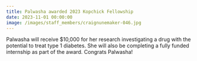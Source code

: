 ```yaml
---
title: Palwasha awarded 2023 Kopchick Fellowship
date: 2023-11-01 00:00:00
image: /images/staff_members/craignunemaker-046.jpg
---
```

Palwasha will receive $10,000 for her research investigating a drug with the potential to treat type 1 diabetes. She will also be completing a fully funded internship as part of the award. Congrats Palwasha!
